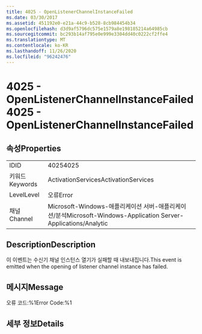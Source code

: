 ```yaml
---
title: 4025 - OpenListenerChannelInstanceFailed
ms.date: 03/30/2017
ms.assetid: 451192e0-e21a-44c9-b528-8cb984454b34
ms.openlocfilehash: d3d9af5796dc575e1579a8e198185214a64985cb
ms.sourcegitcommit: bc293b14af795e0e999e3304dd40c0222cf2ffe4
ms.translationtype: MT
ms.contentlocale: ko-KR
ms.lasthandoff: 11/26/2020
ms.locfileid: "96242476"
---
```

# <a name="4025---openlistenerchannelinstancefailed"></a><span data-ttu-id="a0e49-102">4025 - OpenListenerChannelInstanceFailed</span><span class="sxs-lookup"><span data-stu-id="a0e49-102">4025 - OpenListenerChannelInstanceFailed</span></span>

## <a name="properties"></a><span data-ttu-id="a0e49-103">속성</span><span class="sxs-lookup"><span data-stu-id="a0e49-103">Properties</span></span>  
  
|||  
|-|-|  
|<span data-ttu-id="a0e49-104">ID</span><span class="sxs-lookup"><span data-stu-id="a0e49-104">ID</span></span>|<span data-ttu-id="a0e49-105">4025</span><span class="sxs-lookup"><span data-stu-id="a0e49-105">4025</span></span>|  
|<span data-ttu-id="a0e49-106">키워드</span><span class="sxs-lookup"><span data-stu-id="a0e49-106">Keywords</span></span>|<span data-ttu-id="a0e49-107">ActivationServices</span><span class="sxs-lookup"><span data-stu-id="a0e49-107">ActivationServices</span></span>|  
|<span data-ttu-id="a0e49-108">Level</span><span class="sxs-lookup"><span data-stu-id="a0e49-108">Level</span></span>|<span data-ttu-id="a0e49-109">오류</span><span class="sxs-lookup"><span data-stu-id="a0e49-109">Error</span></span>|  
|<span data-ttu-id="a0e49-110">채널</span><span class="sxs-lookup"><span data-stu-id="a0e49-110">Channel</span></span>|<span data-ttu-id="a0e49-111">Microsoft-Windows-애플리케이션 서버-애플리케이션/분석</span><span class="sxs-lookup"><span data-stu-id="a0e49-111">Microsoft-Windows-Application Server-Applications/Analytic</span></span>|  
  
## <a name="description"></a><span data-ttu-id="a0e49-112">Description</span><span class="sxs-lookup"><span data-stu-id="a0e49-112">Description</span></span>  

 <span data-ttu-id="a0e49-113">이 이벤트는 수신기 채널 인스턴스 열기가 실패할 때 내보내집니다.</span><span class="sxs-lookup"><span data-stu-id="a0e49-113">This event is emitted when the opening of listener channel instance has failed.</span></span>  
  
## <a name="message"></a><span data-ttu-id="a0e49-114">메시지</span><span class="sxs-lookup"><span data-stu-id="a0e49-114">Message</span></span>  

 <span data-ttu-id="a0e49-115">오류 코드:%1</span><span class="sxs-lookup"><span data-stu-id="a0e49-115">Error Code:%1</span></span>  
  
## <a name="details"></a><span data-ttu-id="a0e49-116">세부 정보</span><span class="sxs-lookup"><span data-stu-id="a0e49-116">Details</span></span>
